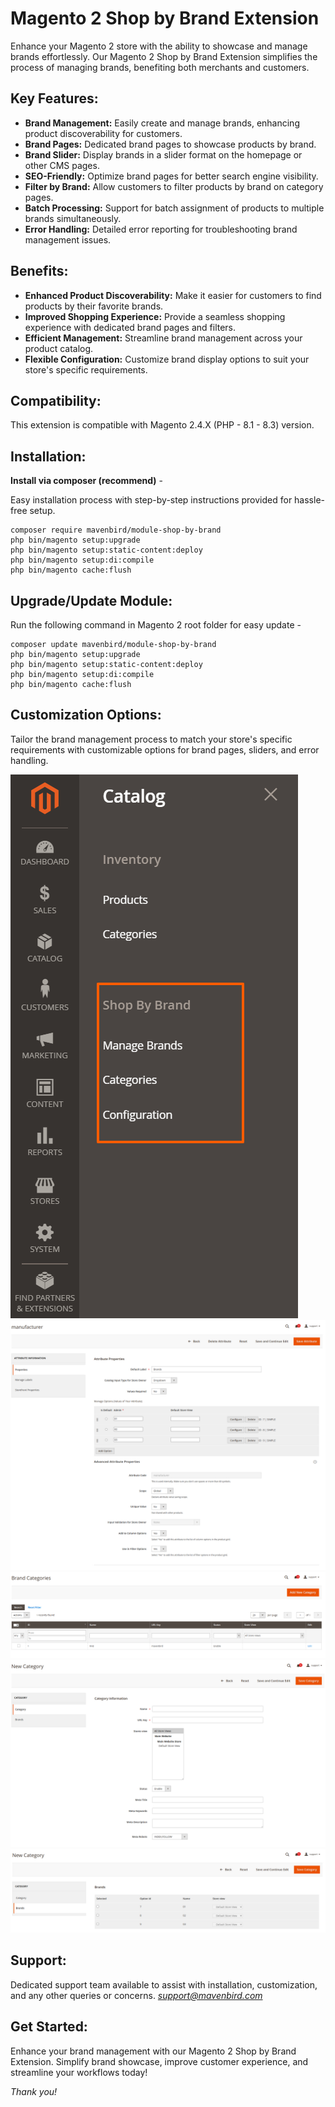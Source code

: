 # Magento 2 Shop by Brand Extension

Enhance your Magento 2 store with the ability to showcase and manage brands effortlessly. Our Magento 2 Shop by Brand Extension simplifies the process of managing brands, benefiting both merchants and customers.

## Key Features:

- **Brand Management:**
Easily create and manage brands, enhancing product discoverability for customers.
- **Brand Pages:**
Dedicated brand pages to showcase products by brand.
- **Brand Slider:**
Display brands in a slider format on the homepage or other CMS pages.
- **SEO-Friendly:**
Optimize brand pages for better search engine visibility.
- **Filter by Brand:**
Allow customers to filter products by brand on category pages.
- **Batch Processing:**
Support for batch assignment of products to multiple brands simultaneously.
- **Error Handling:**
Detailed error reporting for troubleshooting brand management issues.

## Benefits:

- **Enhanced Product Discoverability:**
Make it easier for customers to find products by their favorite brands.
- **Improved Shopping Experience:**
Provide a seamless shopping experience with dedicated brand pages and filters.
- **Efficient Management:**
Streamline brand management across your product catalog.
- **Flexible Configuration:**
Customize brand display options to suit your store's specific requirements.

## Compatibility:
This extension is compatible with Magento 2.4.X (PHP - 8.1 - 8.3) version.

## Installation:
**Install via composer (recommend)** - 

Easy installation process with step-by-step instructions provided for hassle-free setup.
~~~~~~~~~~~~~~~~~~~~~
composer require mavenbird/module-shop-by-brand
php bin/magento setup:upgrade
php bin/magento setup:static-content:deploy
php bin/magento setup:di:compile
php bin/magento cache:flush
~~~~~~~~~~~~~~~~~~~~~

## Upgrade/Update Module:
Run the following command in Magento 2 root folder for easy update -
~~~~~~~~~~~~~~~~~~~~~
composer update mavenbird/module-shop-by-brand
php bin/magento setup:upgrade
php bin/magento setup:static-content:deploy
php bin/magento setup:di:compile
php bin/magento cache:flush
~~~~~~~~~~~~~~~~~~~~~

## Customization Options:

Tailor the brand management process to match your store's specific requirements with customizable options for brand pages, sliders, and error handling.

![img1](./doc/images/1.png)
![img2](./doc/images/2.png)
![img3](./doc/images/3.png)
![img4](./doc/images/4.png)
![img5](./doc/images/5.png)

## Support:
Dedicated support team available to assist with installation, customization, and any other queries or concerns.
*[support@mavenbird.com](mailto:support@mavenbird.com)*


## Get Started:
Enhance your brand management with our Magento 2 Shop by Brand Extension. Simplify brand showcase, improve customer experience, and streamline your workflows today!

*Thank you!*